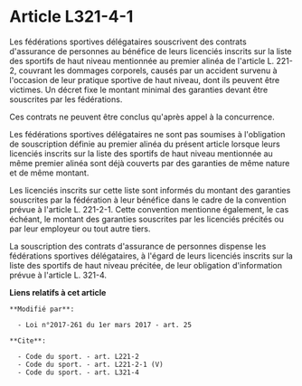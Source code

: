 # Article L321-4-1

Les fédérations sportives délégataires souscrivent des contrats d'assurance de personnes au bénéfice de leurs licenciés
inscrits sur la liste des sportifs de haut niveau mentionnée au premier alinéa de l'article L. 221-2, couvrant les dommages
corporels, causés par un accident survenu à l'occasion de leur pratique sportive de haut niveau, dont ils peuvent être
victimes. Un décret fixe le montant minimal des garanties devant être souscrites par les fédérations. 

Ces contrats ne peuvent être conclus qu'après appel à la concurrence. 

Les fédérations sportives délégataires ne sont pas soumises à l'obligation de souscription définie au premier alinéa du
présent article lorsque leurs licenciés inscrits sur la liste des sportifs de haut niveau mentionnée au même premier alinéa
sont déjà couverts par des garanties de même nature et de même montant. 

Les licenciés inscrits sur cette liste sont informés du montant des garanties souscrites par la fédération à leur bénéfice
dans le cadre de la convention prévue à l'article L. 221-2-1. Cette convention mentionne également, le cas échéant, le
montant des garanties souscrites par les licenciés précités ou par leur employeur ou tout autre tiers. 

La souscription des contrats d'assurance de personnes dispense les fédérations sportives délégataires, à l'égard de leurs
licenciés inscrits sur la liste des sportifs de haut niveau précitée, de leur obligation d'information prévue à l'article L.
321-4.

**Liens relatifs à cet article**

	**Modifié par**:

	  - Loi n°2017-261 du 1er mars 2017 - art. 25

	**Cite**:

	  - Code du sport. - art. L221-2
	  - Code du sport. - art. L221-2-1 (V)
	  - Code du sport. - art. L321-4
